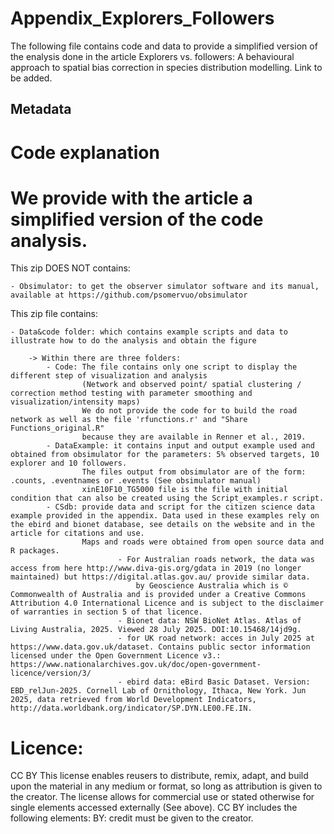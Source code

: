 # Appendix_Explorers_Followers
The following file contains code and data to provide a simplified version of the enalysis done in the article Explorers vs. followers: A behavioural approach to spatial bias correction in species distribution modelling. Link to be added.


##	Metadata
# Code explanation

# We provide with the article a simplified version of the code analysis.

This zip DOES NOT contains:

	- Obsimulator: to get the observer simulator software and its manual, available at https://github.com/psomervuo/obsimulator


This zip file contains:

	- Data&code folder: which contains example scripts and data to illustrate how to do the analysis and obtain the figure
	
		-> Within there are three folders:
			- Code: The file contains only one script to display the different step of visualization and analysis 
					(Network and observed point/ spatial clustering / correction method testing with parameter smoothing and visualization/intensity maps)
					We do not provide the code for to build the road network as well as the file 'rfunctions.r' and "Share Functions_original.R" 
					because they are available in Renner et al., 2019.
			- DataExample: it contains input and output example used and obtained from obsimulator for the parameters: 5% observed targets, 10 explorer and 10 followers.
					The files output from obsimulator are of the form: .counts, .eventnames or .events (See obsimulator manual)
					xinE10F10_TG5000 file is the file with initial condition that can also be created using the Script_examples.r script.
			- CSdb: provide data and script for the citizen science data example provided in the appendix. Data used in these examples rely on the ebird and bionet database, see details on the website and in the article for citations and use.
					Maps and roads were obtained from open source data and R packages. 
							- For Australian roads network, the data was access from here http://www.diva-gis.org/gdata in 2019 (no longer maintained) but https://digital.atlas.gov.au/ provide similar data.
								by Geoscience Australia which is © Commonwealth of Australia and is provided under a Creative Commons Attribution 4.0 International Licence and is subject to the disclaimer of warranties in section 5 of that licence.
							- Bionet data: NSW BioNet Atlas. Atlas of Living Australia, 2025. Viewed 28 July 2025. DOI:10.15468/14jd9g.
							- for UK road network: acces in July 2025 at https://www.data.gov.uk/dataset. Contains public sector information licensed under the Open Government Licence v3.: https://www.nationalarchives.gov.uk/doc/open-government-licence/version/3/
							- ebird data: eBird Basic Dataset. Version: EBD_relJun-2025. Cornell Lab of Ornithology, Ithaca, New York. Jun 2025, data retrieved from World Development Indicators, http://data.worldbank.org/indicator/SP.DYN.LE00.FE.IN.



# Licence:
CC BY
This license enables reusers to distribute, remix, adapt, and build upon the material in any medium or format, so long as attribution is given to the creator. 
The license allows for commercial use or stated otherwise for single elements accessed externally (See above). CC BY includes the following elements: BY: credit must be given to the creator. 
